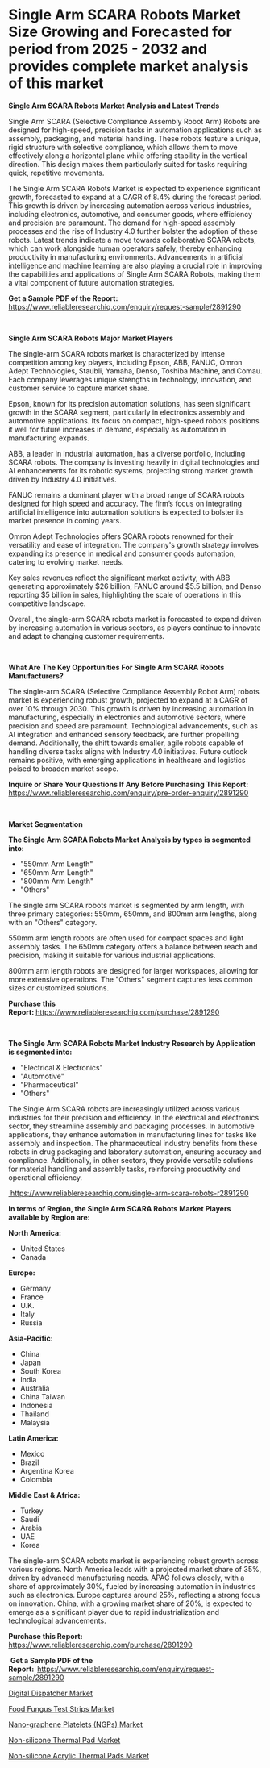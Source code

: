 <p><h1>Single Arm SCARA Robots Market Size Growing and Forecasted for period from 2025 - 2032 and provides complete market analysis of this market</h1></p><p><strong>Single Arm SCARA Robots Market Analysis and Latest Trends</strong></p>
<p><p>Single Arm SCARA (Selective Compliance Assembly Robot Arm) Robots are designed for high-speed, precision tasks in automation applications such as assembly, packaging, and material handling. These robots feature a unique, rigid structure with selective compliance, which allows them to move effectively along a horizontal plane while offering stability in the vertical direction. This design makes them particularly suited for tasks requiring quick, repetitive movements.</p><p>The Single Arm SCARA Robots Market is expected to experience significant growth, forecasted to expand at a CAGR of 8.4% during the forecast period. This growth is driven by increasing automation across various industries, including electronics, automotive, and consumer goods, where efficiency and precision are paramount. The demand for high-speed assembly processes and the rise of Industry 4.0 further bolster the adoption of these robots. Latest trends indicate a move towards collaborative SCARA robots, which can work alongside human operators safely, thereby enhancing productivity in manufacturing environments. Advancements in artificial intelligence and machine learning are also playing a crucial role in improving the capabilities and applications of Single Arm SCARA Robots, making them a vital component of future automation strategies.</p></p>
<p><strong>Get a Sample PDF of the Report:&nbsp;</strong> <a href="https://www.reliableresearchiq.com/enquiry/request-sample/2891290?utm_campaign=1906&utm_medium=2&utm_source=Github&utm_content=ia&utm_term=14032025&utm_id=single-arm-scara-robots">https://www.reliableresearchiq.com/enquiry/request-sample/2891290</a></p>
<p>&nbsp;</p>
<p><strong>Single Arm SCARA Robots Major Market Players</strong></p>
<p><p>The single-arm SCARA robots market is characterized by intense competition among key players, including Epson, ABB, FANUC, Omron Adept Technologies, Staubli, Yamaha, Denso, Toshiba Machine, and Comau. Each company leverages unique strengths in technology, innovation, and customer service to capture market share.</p><p>Epson, known for its precision automation solutions, has seen significant growth in the SCARA segment, particularly in electronics assembly and automotive applications. Its focus on compact, high-speed robots positions it well for future increases in demand, especially as automation in manufacturing expands. </p><p>ABB, a leader in industrial automation, has a diverse portfolio, including SCARA robots. The company is investing heavily in digital technologies and AI enhancements for its robotic systems, projecting strong market growth driven by Industry 4.0 initiatives.</p><p>FANUC remains a dominant player with a broad range of SCARA robots designed for high speed and accuracy. The firm’s focus on integrating artificial intelligence into automation solutions is expected to bolster its market presence in coming years.</p><p>Omron Adept Technologies offers SCARA robots renowned for their versatility and ease of integration. The company's growth strategy involves expanding its presence in medical and consumer goods automation, catering to evolving market needs.</p><p>Key sales revenues reflect the significant market activity, with ABB generating approximately $26 billion, FANUC around $5.5 billion, and Denso reporting $5 billion in sales, highlighting the scale of operations in this competitive landscape.</p><p>Overall, the single-arm SCARA robots market is forecasted to expand driven by increasing automation in various sectors, as players continue to innovate and adapt to changing customer requirements.</p></p>
<p>&nbsp;</p>
<p><strong>What Are The Key Opportunities For Single Arm SCARA Robots Manufacturers?</strong></p>
<p><p>The single-arm SCARA (Selective Compliance Assembly Robot Arm) robots market is experiencing robust growth, projected to expand at a CAGR of over 10% through 2030. This growth is driven by increasing automation in manufacturing, especially in electronics and automotive sectors, where precision and speed are paramount. Technological advancements, such as AI integration and enhanced sensory feedback, are further propelling demand. Additionally, the shift towards smaller, agile robots capable of handling diverse tasks aligns with Industry 4.0 initiatives. Future outlook remains positive, with emerging applications in healthcare and logistics poised to broaden market scope.</p></p>
<p><strong>Inquire or Share Your Questions If Any Before Purchasing This Report:</strong> <a href="https://www.reliableresearchiq.com/enquiry/pre-order-enquiry/2891290?utm_campaign=1906&utm_medium=2&utm_source=Github&utm_content=ia&utm_term=14032025&utm_id=single-arm-scara-robots">https://www.reliableresearchiq.com/enquiry/pre-order-enquiry/2891290</a></p>
<p>&nbsp;</p>
<p><strong>Market Segmentation</strong></p>
<p><strong>The Single Arm SCARA Robots Market Analysis by types is segmented into:</strong></p>
<p><ul><li>"550mm Arm Length"</li><li>"650mm Arm Length"</li><li>"800mm Arm Length"</li><li>"Others"</li></ul></p>
<p><p>The single arm SCARA robots market is segmented by arm length, with three primary categories: 550mm, 650mm, and 800mm arm lengths, along with an "Others" category. </p><p>550mm arm length robots are often used for compact spaces and light assembly tasks. The 650mm category offers a balance between reach and precision, making it suitable for various industrial applications. </p><p>800mm arm length robots are designed for larger workspaces, allowing for more extensive operations. The "Others" segment captures less common sizes or customized solutions.</p></p>
<p><strong>Purchase this Report:&nbsp;</strong><a href="https://www.reliableresearchiq.com/purchase/2891290?utm_campaign=1906&utm_medium=2&utm_source=Github&utm_content=ia&utm_term=14032025&utm_id=single-arm-scara-robots">https://www.reliableresearchiq.com/purchase/2891290</a></p>
<p>&nbsp;</p>
<p><strong>The Single Arm SCARA Robots Market Industry Research by Application is segmented into:</strong></p>
<p><ul><li>"Electrical & Electronics"</li><li>"Automotive"</li><li>"Pharmaceutical"</li><li>"Others"</li></ul></p>
<p><p>The Single Arm SCARA robots are increasingly utilized across various industries for their precision and efficiency. In the electrical and electronics sector, they streamline assembly and packaging processes. In automotive applications, they enhance automation in manufacturing lines for tasks like assembly and inspection. The pharmaceutical industry benefits from these robots in drug packaging and laboratory automation, ensuring accuracy and compliance. Additionally, in other sectors, they provide versatile solutions for material handling and assembly tasks, reinforcing productivity and operational efficiency.</p></p>
<p><a href="https://www.reliableresearchiq.com/single-arm-scara-robots-r2891290?utm_campaign=1906&utm_medium=2&utm_source=Github&utm_content=ia&utm_term=14032025&utm_id=single-arm-scara-robots">&nbsp;https://www.reliableresearchiq.com/single-arm-scara-robots-r2891290</a></p>
<p><strong>In terms of Region, the Single Arm SCARA Robots Market Players available by Region are:</strong></p>
<p>
    <p> <strong> North America: </strong>
        <ul>
            <li>United States</li>
            <li>Canada</li>
        </ul>
        </p> 
    <p> <strong> Europe: </strong>
        <ul>
            <li>Germany</li>
            <li>France</li>
            <li>U.K.</li>
            <li>Italy</li>
            <li>Russia</li>
        </ul>
        </p> 
    <p> <strong> Asia-Pacific: </strong>
        <ul>
            <li>China</li>
            <li>Japan</li>
            <li>South Korea</li>
            <li>India</li>
            <li>Australia</li>
            <li>China Taiwan</li>
            <li>Indonesia</li>
            <li>Thailand</li>
            <li>Malaysia</li>
        </ul>
        </p> 
    <p> <strong> Latin America: </strong>
        <ul>
            <li>Mexico</li>
            <li>Brazil</li>
            <li>Argentina Korea</li>
            <li>Colombia</li>
        </ul>
        </p> 
    <p> <strong> Middle East & Africa: </strong>
        <ul>
            <li>Turkey</li>
            <li>Saudi</li>
            <li>Arabia</li>
            <li>UAE</li>
            <li>Korea</li>
        </ul>
    </p>
    </p>
<p><p>The single-arm SCARA robots market is experiencing robust growth across various regions. North America leads with a projected market share of 35%, driven by advanced manufacturing needs. APAC follows closely, with a share of approximately 30%, fueled by increasing automation in industries such as electronics. Europe captures around 25%, reflecting a strong focus on innovation. China, with a growing market share of 20%, is expected to emerge as a significant player due to rapid industrialization and technological advancements.</p></p>
<p><strong>Purchase this Report: </strong><a href="https://www.reliableresearchiq.com/purchase/2891290?utm_campaign=1906&utm_medium=2&utm_source=Github&utm_content=ia&utm_term=14032025&utm_id=single-arm-scara-robots">https://www.reliableresearchiq.com/purchase/2891290</a></p>
<p>&nbsp;<strong>Get a Sample PDF of the Report:&nbsp;&nbsp;</strong><a href="https://www.reliableresearchiq.com/enquiry/request-sample/2891290?utm_campaign=1906&utm_medium=2&utm_source=Github&utm_content=ia&utm_term=14032025&utm_id=single-arm-scara-robots">https://www.reliableresearchiq.com/enquiry/request-sample/2891290</a></p>
<p><strong></strong></p>
<p><p><a href="https://github.com/laingragle95/Market-Research-Report-List-1/blob/main/digital-dispatcher-market.md?utm_campaign=1906&utm_medium=2&utm_source=Github&utm_content=ia&utm_term=14032025&utm_id=single-arm-scara-robots">Digital Dispatcher Market</a></p><p><a href="https://github.com/janotjuljo/Market-Research-Report-List-1/blob/main/food-fungus-test-strips-market.md?utm_campaign=1906&utm_medium=2&utm_source=Github&utm_content=ia&utm_term=14032025&utm_id=single-arm-scara-robots">Food Fungus Test Strips Market</a></p><p><a href="https://github.com/ssaradulai/Market-Research-Report-List-1/blob/main/nano-graphene-platelets-ngps-market.md?utm_campaign=1906&utm_medium=2&utm_source=Github&utm_content=ia&utm_term=14032025&utm_id=single-arm-scara-robots">Nano-graphene Platelets (NGPs) Market</a></p><p><a href="https://github.com/taveyasenay/Market-Research-Report-List-1/blob/main/non-silicone-thermal-pad-market.md?utm_campaign=1906&utm_medium=2&utm_source=Github&utm_content=ia&utm_term=14032025&utm_id=single-arm-scara-robots">Non-silicone Thermal Pad Market</a></p><p><a href="https://github.com/uripeachrii/Market-Research-Report-List-1/blob/main/non-silicone-acrylic-thermal-pads-market.md?utm_campaign=1906&utm_medium=2&utm_source=Github&utm_content=ia&utm_term=14032025&utm_id=single-arm-scara-robots">Non-silicone Acrylic Thermal Pads Market</a></p></p>